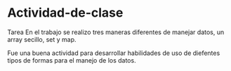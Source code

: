 # Actividad-de-clase
Tarea
En el trabajo se realizo tres maneras diferentes de manejar datos, un array secillo, set y map.

Fue una buena actividad para desarrollar habilidades de uso de diefentes tipos de formas para el manejo de los datos.
